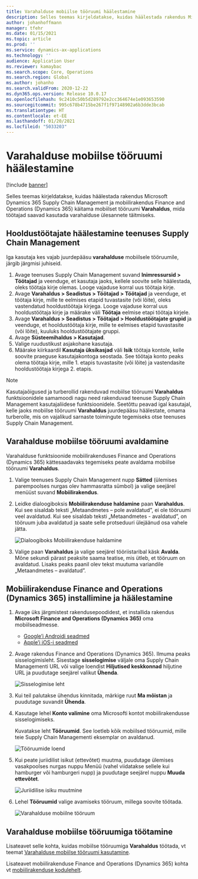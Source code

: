 ```yaml
---
title: Varahalduse mobiilse tööruumi häälestamine
description: Selles teemas kirjeldatakse, kuidas häälestada rakendus Microsoft Dynamics 365 Supply Chain Management ja mobiilirakendus Finance and Operations (Dynamics 365) käitama varahalduse mobiilset tööruumi, mida töötajad saavad kasutada varahalduse ülesannete täitmiseks.
author: johanhoffmann
manager: tfehr
ms.date: 01/15/2021
ms.topic: article
ms.prod: ''
ms.service: dynamics-ax-applications
ms.technology: ''
audience: Application User
ms.reviewer: kamaybac
ms.search.scope: Core, Operations
ms.search.region: Global
ms.author: johanho
ms.search.validFrom: 2020-12-22
ms.dyn365.ops.version: Release 10.0.17
ms.openlocfilehash: 9c2410c50b5d289792e2cc364674e1e093653590
ms.sourcegitcommit: 995c678b4715be267f1f97148902a6b3dde3bcab
ms.translationtype: HT
ms.contentlocale: et-EE
ms.lasthandoff: 01/20/2021
ms.locfileid: "5033203"
---
```

# <a name="set-up-the-asset-management-mobile-workspace"></a>Varahalduse mobiilse tööruumi häälestamine

[!include [banner](../includes/banner.md)]

Selles teemas kirjeldatakse, kuidas häälestada rakendus Microsoft Dynamics 365 Supply Chain Management ja mobiilirakendus Finance and Operations (Dynamics 365) käitama mobiilset tööruumi **Varahaldus**, mida töötajad saavad kasutada varahalduse ülesannete täitmiseks.

## <a name="set-up-maintenance-worker-users-in-supply-chain-management"></a>Hooldustöötajate häälestamine teenuses Supply Chain Management

Iga kasutaja kes vajab juurdepääsu **varahalduse** mobiilsele tööruumile, järgib järgmisi juhiseid.

1. Avage teenuses Supply Chain Management suvand **Inimressursid \> Töötajad** ja veenduge, et kasutaja jaoks, kellele soovite selle häälestada, oleks töötaja kirje olemas. Looge vajaduse korral uus töötaja kirje.
1. Avage **Varahaldus \> Seadistus \> Töötajad \> Töötajad** ja veenduge, et töötaja kirje, mille te eelmises etapid tuvastasite (või lõite), oleks vastendatud hooldustöötaja kirjega. Looge vajaduse korral uus hooldustöötaja kirje ja määrake väli **Töötaja** eelmise etapi töötaja kirjele.
1. Avage **Varahaldus \> Seadistus \> Töötajad \> Hooldustöötajate grupid** ja veenduge, et hooldustöötaja kirje, mille te eelmises etapid tuvastasite (või lõite), kuuluks hooldustöötajate gruppi.
1. Avage **Süsteemihaldus \> Kasutajad**.
1. Valige ruudustikust asjakohane kasutaja.
1. Määrake kiirkaardil **Kasutaja üksikasjad** väli **Isik** töötaja kontole, kelle soovite praeguse kasutajakontoga seostada. See töötaja konto peaks olema töötaja kirje, mille 1. etapis tuvastasite (või lõite) ja vastendasite hooldustöötaja kirjega 2. etapis.

> [!NOTE]
> Kasutajaõigused ja turberollid rakenduvad mobiilse tööruumi **Varahaldus** funktsioonidele samamoodi nagu need rakenduvad teenuse Supply Chain Management kasutajaliidese funktsioonidele. Seetõttu peavad igal kasutajal, kelle jaoks mobiilse tööruumi **Varahaldus** juurdepääsu häälestate, omama turberolle, mis on vajalikud sarnaste toimingute tegemiseks otse teenuses Supply Chain Management.

## <a name="publish-the-asset-management-mobile-workspace"></a>Varahalduse mobiilse tööruumi avaldamine

Varahalduse funktsioonide mobiilirakenduses Finance and Operations (Dynamics 365) kättesaadavaks tegemiseks peate avaldama mobiilse tööruumi **Varahaldus**.

1. Valige teenuses Supply Chain Management nupp **Sätted** (ülemises parempoolses nurgas olev hammasratta sümbol) ja valige seejärel menüüst suvand **Mobiilirakendus**.
1. Leidke dialoogiboksis **Mobiilirakenduse haldamine** paan **Varahaldus**. Kui see sisaldab teksti „Metaandmetes – pole avaldatud”, ei ole tööruumi veel avaldatud. Kui see sisaldab teksti „Metaandmetes - avaldatud”, on tööruum juba avaldatud ja saate selle protseduuri ülejäänud osa vahele jätta.

    ![Dialoogiboks Mobiilirakenduse haldamine](media/mobile-workspaces.png "Dialoogiboks Mobiilirakenduse haldamine")

1. Valige paan **Varahaldus** ja valige seejärel tööriistaribal käsk **Avalda**. Mõne sekundi pärast peaksite saama teatise, mis ütleb, et tööruum on avaldatud. Lisaks peaks paanil olev tekst muutuma variandile „Metaandmetes – avaldatud”.

## <a name="install-and-set-up-the-finance-and-operations-dynamics-365-mobile-app"></a>Mobiilirakenduse Finance and Operations (Dynamics 365) installimine ja häälestamine

1. Avage üks järgmistest rakendusepoodidest, et installida rakendus **Microsoft Finance and Operations (Dynamics 365)** oma mobiilseadmesse.

    - [Google’i Androidi seadmed](https://go.microsoft.com/fwlink/?linkid=850662)
    - [Apple’i iOS-i seadmed](https://go.microsoft.com/fwlink/?linkid=850663)

1. Avage rakendus Finance and Operations (Dynamics 365). Ilmuma peaks sisselogimisleht. Sisestage **sisselogimise** väljale oma Supply Chain Managementi URL või valige loendist **Hiljutised keskkonnad** hiljutine URL ja puudutage seejärel valikut **Ühenda**.

    ![Sisselogimise leht](media/mobile-app-sign-in.png "Sisselogimise leht")

1. Kui teil palutakse ühendus kinnitada, märkige ruut **Ma mõistan** ja puudutage suvandit **Ühenda**.
1. Kasutage lehel **Konto valimine** oma Microsofti kontot mobiilirakendusse sisselogimiseks.

    Kuvatakse leht **Tööruumid**. See loetleb kõik mobiilsed tööruumid, mille teie Supply Chain Managementi eksemplar on avaldanud.

    ![Tööruumide loend](media/mobile-app-workspaces.png "Tööruumide loend")

1. Kui peate juriidilist isikut (ettevõtet) muutma, puudutage ülemises vasakpoolses nurgas nuppu Menüü (vahel viidatakse sellele kui hamburger või hamburgeri nupp) ja puudutage seejärel nuppu **Muuda ettevõtet**.

    ![Juriidilise isiku muutmine](media/mobile-app-change-comp.png "Juriidilise isiku muutmine")

1. Lehel **Tööruumid** valige avamiseks tööruum, millega soovite töötada.

    ![Varahalduse mobiilne tööruum](media/mobile-app-asset-workspace.png "Varahalduse mobiilne tööruum")

## <a name="work-with-the-asset-management-mobile-workspace"></a>Varahalduse mobiilse tööruumiga töötamine

Lisateavet selle kohta, kuidas mobiilse tööruumiga **Varahaldus** töötada, vt teemat [Varahalduse mobiilse tööruumi kasutamine](asset-management-mobile-workspace.md).

Lisateavet mobiilirakenduse Finance and Operations (Dynamics 365) kohta vt [mobiilirakenduse kodulehelt](../../fin-ops-core/dev-itpro/mobile-apps/Mobile-app-home-page.md).
